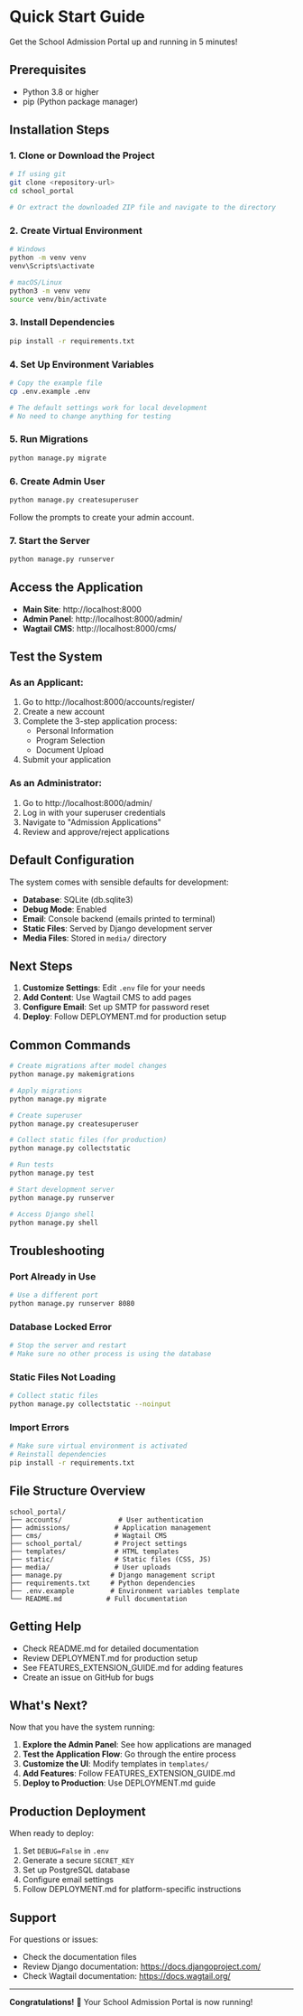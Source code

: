 # Quick Start Guide

Get the School Admission Portal up and running in 5 minutes!

## Prerequisites

- Python 3.8 or higher
- pip (Python package manager)

## Installation Steps

### 1. Clone or Download the Project

```bash
# If using git
git clone <repository-url>
cd school_portal

# Or extract the downloaded ZIP file and navigate to the directory
```

### 2. Create Virtual Environment

```bash
# Windows
python -m venv venv
venv\Scripts\activate

# macOS/Linux
python3 -m venv venv
source venv/bin/activate
```

### 3. Install Dependencies

```bash
pip install -r requirements.txt
```

### 4. Set Up Environment Variables

```bash
# Copy the example file
cp .env.example .env

# The default settings work for local development
# No need to change anything for testing
```

### 5. Run Migrations

```bash
python manage.py migrate
```

### 6. Create Admin User

```bash
python manage.py createsuperuser
```

Follow the prompts to create your admin account.

### 7. Start the Server

```bash
python manage.py runserver
```

## Access the Application

- **Main Site**: http://localhost:8000
- **Admin Panel**: http://localhost:8000/admin/
- **Wagtail CMS**: http://localhost:8000/cms/

## Test the System

### As an Applicant:

1. Go to http://localhost:8000/accounts/register/
2. Create a new account
3. Complete the 3-step application process:
   - Personal Information
   - Program Selection
   - Document Upload
4. Submit your application

### As an Administrator:

1. Go to http://localhost:8000/admin/
2. Log in with your superuser credentials
3. Navigate to "Admission Applications"
4. Review and approve/reject applications

## Default Configuration

The system comes with sensible defaults for development:

- **Database**: SQLite (db.sqlite3)
- **Debug Mode**: Enabled
- **Email**: Console backend (emails printed to terminal)
- **Static Files**: Served by Django development server
- **Media Files**: Stored in `media/` directory

## Next Steps

1. **Customize Settings**: Edit `.env` file for your needs
2. **Add Content**: Use Wagtail CMS to add pages
3. **Configure Email**: Set up SMTP for password reset
4. **Deploy**: Follow DEPLOYMENT.md for production setup

## Common Commands

```bash
# Create migrations after model changes
python manage.py makemigrations

# Apply migrations
python manage.py migrate

# Create superuser
python manage.py createsuperuser

# Collect static files (for production)
python manage.py collectstatic

# Run tests
python manage.py test

# Start development server
python manage.py runserver

# Access Django shell
python manage.py shell
```

## Troubleshooting

### Port Already in Use

```bash
# Use a different port
python manage.py runserver 8080
```

### Database Locked Error

```bash
# Stop the server and restart
# Make sure no other process is using the database
```

### Static Files Not Loading

```bash
# Collect static files
python manage.py collectstatic --noinput
```

### Import Errors

```bash
# Make sure virtual environment is activated
# Reinstall dependencies
pip install -r requirements.txt
```

## File Structure Overview

```
school_portal/
├── accounts/              # User authentication
├── admissions/           # Application management
├── cms/                  # Wagtail CMS
├── school_portal/        # Project settings
├── templates/            # HTML templates
├── static/               # Static files (CSS, JS)
├── media/                # User uploads
├── manage.py            # Django management script
├── requirements.txt     # Python dependencies
├── .env.example         # Environment variables template
└── README.md           # Full documentation
```

## Getting Help

- Check README.md for detailed documentation
- Review DEPLOYMENT.md for production setup
- See FEATURES_EXTENSION_GUIDE.md for adding features
- Create an issue on GitHub for bugs

## What's Next?

Now that you have the system running:

1. **Explore the Admin Panel**: See how applications are managed
2. **Test the Application Flow**: Go through the entire process
3. **Customize the UI**: Modify templates in `templates/`
4. **Add Features**: Follow FEATURES_EXTENSION_GUIDE.md
5. **Deploy to Production**: Use DEPLOYMENT.md guide

## Production Deployment

When ready to deploy:

1. Set `DEBUG=False` in `.env`
2. Generate a secure `SECRET_KEY`
3. Set up PostgreSQL database
4. Configure email settings
5. Follow DEPLOYMENT.md for platform-specific instructions

## Support

For questions or issues:
- Check the documentation files
- Review Django documentation: https://docs.djangoproject.com/
- Check Wagtail documentation: https://docs.wagtail.org/

---

**Congratulations!** 🎉 Your School Admission Portal is now running!